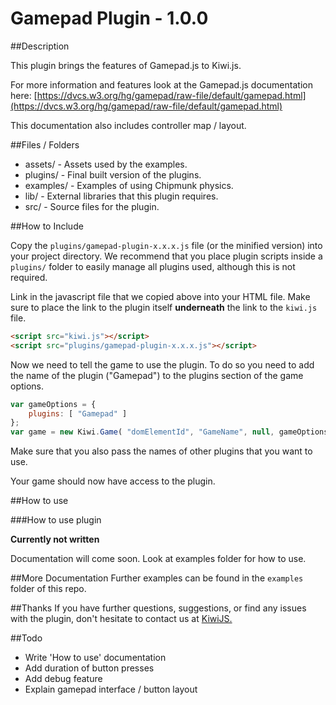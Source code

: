 Gamepad Plugin - 1.0.0
=======================================

##Description

This plugin brings the features of Gamepad.js to Kiwi.js.

For more information and features look at the Gamepad.js documentation here: [https://dvcs.w3.org/hg/gamepad/raw-file/default/gamepad.html](https://dvcs.w3.org/hg/gamepad/raw-file/default/gamepad.html)

This documentation also includes controller map / layout.

##Files / Folders
* assets/ - Assets used by the examples. 
* plugins/ - Final built version of the plugins.
* examples/ - Examples of using Chipmunk physics. 
* lib/ - External libraries that this plugin requires. 
* src/ - Source files for the plugin. 

##How to Include

Copy the  `plugins/gamepad-plugin-x.x.x.js` file (or the minified version) into your project directory. We recommend that you place plugin scripts inside a `plugins/` folder to easily manage all plugins used, although this is not required.

Link in the javascript file that we copied above into your HTML file. Make sure to place the link to the plugin itself **underneath** the link to the `kiwi.js` file.

```html
<script src="kiwi.js"></script>
<script src="plugins/gamepad-plugin-x.x.x.js"></script>
```

Now we need to tell the game to use the plugin. To do so you need to add the name of the plugin ("Gamepad") to the plugins section of the game options.

```javascript
var gameOptions = {
	plugins: [ "Gamepad" ]
};
var game = new Kiwi.Game( "domElementId", "GameName", null, gameOptions );
```

Make sure that you also pass the names of other plugins that you want to use.

Your game should now have access to the plugin.

##How to use

###How to use plugin

**Currently not written**

Documentation will come soon. Look at examples folder for how to use.

##More Documentation
Further examples can be found in the `examples` folder of this repo.

##Thanks
If you have further questions, suggestions, or find any issues with the plugin, don't hesitate to contact us at [KiwiJS.](http:www.kiwijs.org)

##Todo
* Write 'How to use' documentation
* Add duration of button presses
* Add debug feature
* Explain gamepad interface / button layout